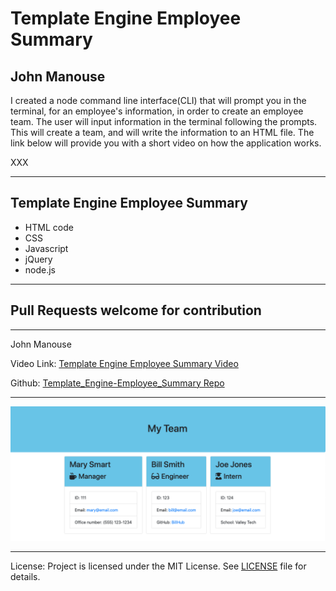 <h1>Template Engine Employee Summary</h1>
<h2>John Manouse</h2>
<p>I created a  node command line interface(CLI) that will prompt you in the terminal, for an employee's information, in order to create an employee team. The user will input information in the terminal following the prompts. This will create a team, and will write the information to an HTML file. The link below will provide you with a short video on how the application works.</p>
<p>
 XXX
</p>
 <hr>
<h2>Template Engine Employee Summary</h2>
<ul>
    <li>HTML code</li>
    <li>CSS</li>
    <li>Javascript</li>
    <li>jQuery</li>
    <li>node.js</li>
</ul>
<hr>
<h2>Pull Requests welcome for contribution</h2>
<hr>
<p>John Manouse</p>
<p>Video Link: <a href="https://drive.google.com/file/d/1AIbv01V5c02P1zaa-6Nfk_s0WxA5L4ol/view">Template Engine Employee Summary Video</a></p>
<p>Github: <a href="https://github.com/Mirageg4/Template_Engine-Employee_Summary/.">Template_Engine-Employee_Summary Repo</a></p>

<hr>
<img src ="./ScreenShot.png"/>
<hr>              
<p>License: Project is licensed under the MIT License. 
See <a href ="LICENSE.md">LICENSE</a> file for details.





